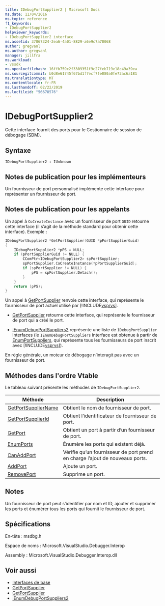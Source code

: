 ```yaml
---
title: IDebugPortSupplier2 | Microsoft Docs
ms.date: 11/04/2016
ms.topic: reference
f1_keywords:
- IDebugPortSupplier2
helpviewer_keywords:
- IDebugPortSupplier2 interface
ms.assetid: 37067324-2ea6-4a01-8829-a6e9c7a70068
author: gregvanl
ms.author: gregvanl
manager: jillfra
ms.workload:
- vssdk
ms.openlocfilehash: 16ffb759c2f3309351f9c27feb719e18c49a39ea
ms.sourcegitcommit: b0d8e61745f67bd1f7ecf7fe080a0fe73ac6a181
ms.translationtype: MT
ms.contentlocale: fr-FR
ms.lasthandoff: 02/22/2019
ms.locfileid: "56678576"
---
```

# <a name="idebugportsupplier2"></a>IDebugPortSupplier2
Cette interface fournit des ports pour le Gestionnaire de session de débogage (SDM).

## <a name="syntax"></a>Syntaxe

```
IDebugPortSupplier2 : IUnknown
```

## <a name="notes-for-implementers"></a>Notes de publication pour les implémenteurs
Un fournisseur de port personnalisé implémente cette interface pour représenter un fournisseur de port.

## <a name="notes-for-callers"></a>Notes de publication pour les appelants
Un appel à `CoCreateInstance` avec un fournisseur de port `GUID` retourne cette interface (il s’agit de la méthode standard pour obtenir cette interface). Exemple :

```cpp
IDebugPortSupplier2 *GetPortSupplier(GUID *pPortSupplierGuid)
{
    IDebugPortSupplier2 *pPS = NULL;
    if (pPortSupplierGuid != NULL) {
        CComPtr<IDebugPortSupplier2> spPortSupplier;
        spPortSupplier.CoCreateInstance(*pPortSupplierGuid);
        if (spPortSupplier != NULL) {
            pPS = spPortSupplier.Detach();
        }
    }
    return (pPS);
}
```

Un appel à [GetPortSupplier](../../../extensibility/debugger/reference/idebugcoreserver2-getportsupplier.md) renvoie cette interface, qui représente le fournisseur de port actuel utilisé par [!INCLUDE[vsprvs](../../../code-quality/includes/vsprvs_md.md)].

- [GetPortSupplier](../../../extensibility/debugger/reference/idebugport2-getportsupplier.md) retourne cette interface, qui représente le fournisseur de port qui a créé le port.

- [IEnumDebugPortSuppliers2](../../../extensibility/debugger/reference/ienumdebugportsuppliers2.md) représente une liste de `IDebugPortSupplier` interfaces (le `IEnumDebugPortSuppliers` interface est obtenue à partir de [EnumPortSuppliers](../../../extensibility/debugger/reference/idebugcoreserver2-enumportsuppliers.md), qui représente tous les fournisseurs de port inscrit avec [!INCLUDE[vsprvs](../../../code-quality/includes/vsprvs_md.md)]).

En règle générale, un moteur de débogage n’interagit pas avec un fournisseur de port.

## <a name="methods-in-vtable-order"></a>Méthodes dans l'ordre Vtable
Le tableau suivant présente les méthodes de `IDebugPortSupplier2`.

|Méthode|Description|
|------------|-----------------|
|[GetPortSupplierName](../../../extensibility/debugger/reference/idebugportsupplier2-getportsuppliername.md)|Obtient le nom de fournisseur de port.|
|[GetPortSupplierId](../../../extensibility/debugger/reference/idebugportsupplier2-getportsupplierid.md)|Obtient l’identificateur de fournisseur de port.|
|[GetPort](../../../extensibility/debugger/reference/idebugportsupplier2-getport.md)|Obtient un port à partir d’un fournisseur de port.|
|[EnumPorts](../../../extensibility/debugger/reference/idebugportsupplier2-enumports.md)|Énumère les ports qui existent déjà.|
|[CanAddPort](../../../extensibility/debugger/reference/idebugportsupplier2-canaddport.md)|Vérifie qu’un fournisseur de port prend en charge l’ajout de nouveaux ports.|
|[AddPort](../../../extensibility/debugger/reference/idebugportsupplier2-addport.md)|Ajoute un port.|
|[RemovePort](../../../extensibility/debugger/reference/idebugportsupplier2-removeport.md)|Supprime un port.|

## <a name="remarks"></a>Notes
Un fournisseur de port peut s’identifier par nom et ID, ajouter et supprimer les ports et énumérer tous les ports qui fournit le fournisseur de port.

## <a name="requirements"></a>Spécifications
En-tête : msdbg.h

Espace de noms : Microsoft.VisualStudio.Debugger.Interop

Assembly : Microsoft.VisualStudio.Debugger.Interop.dll

## <a name="see-also"></a>Voir aussi
- [Interfaces de base](../../../extensibility/debugger/reference/core-interfaces.md)
- [GetPortSupplier](../../../extensibility/debugger/reference/idebugport2-getportsupplier.md)
- [GetPortSupplier](../../../extensibility/debugger/reference/idebugcoreserver2-getportsupplier.md)
- [IEnumDebugPortSuppliers2](../../../extensibility/debugger/reference/ienumdebugportsuppliers2.md)
